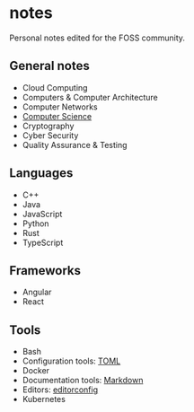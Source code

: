 # notes

Personal notes edited for the FOSS community.

## General notes

- Cloud Computing
- Computers & Computer Architecture
- Computer Networks
- [Computer Science](g/cs/README.md)
- Cryptography
- Cyber Security
- Quality Assurance & Testing

## Languages

- C++
- Java
- JavaScript
- Python
- Rust
- TypeScript

## Frameworks

- Angular
- React

## Tools

- Bash
- Configuration tools: [TOML](tools/toml.md)
- Docker
- Documentation tools: [Markdown](tools/markdown.md)
- Editors: [editorconfig](tools/editorconfig.md)
- Kubernetes

